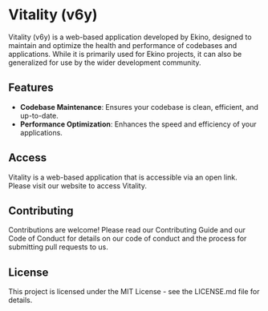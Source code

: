 # Vitality (v6y)

Vitality (v6y) is a web-based application developed by Ekino, designed to maintain and optimize the health and performance of codebases and applications. While it is primarily used for Ekino projects, it can also be generalized for use by the wider development community.

## Features

- **Codebase Maintenance**: Ensures your codebase is clean, efficient, and up-to-date.
- **Performance Optimization**: Enhances the speed and efficiency of your applications.

## Access

Vitality is a web-based application that is accessible via an open link. Please visit our website to access Vitality.

## Contributing

Contributions are welcome! Please read our Contributing Guide and our Code of Conduct for details on our code of conduct and the process for submitting pull requests to us.

## License

This project is licensed under the MIT License - see the LICENSE.md file for details.

